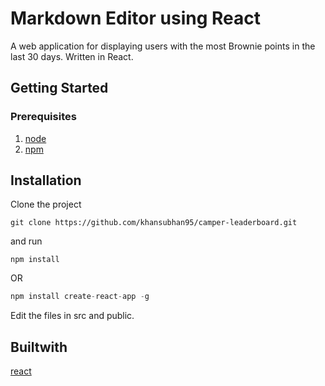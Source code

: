 # Markdown Editor using React

A web application for displaying users with the most Brownie points in the last 30 days. Written in React.

## Getting Started

### Prerequisites

1. [node](https://nodejs.org/en/)
2. [npm](https://www.npmjs.com)

## Installation
Clone the project 

```git
git clone https://github.com/khansubhan95/camper-leaderboard.git
```

and run 

```
npm install
```

OR

```javascript
npm install create-react-app -g
```
Edit the files in src and public.

## Builtwith
[react](https://facebook.github.io/react/)   